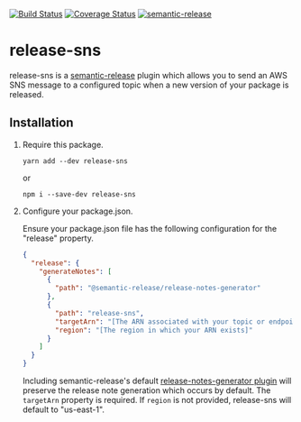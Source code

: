 [![Build Status](https://travis-ci.org/chasingmaxwell/release-sns.svg?branch=master)](https://travis-ci.org/chasingmaxwell/release-sns.svg?branch=master)
[![Coverage Status](https://coveralls.io/repos/github/chasingmaxwell/release-sns/badge.svg?branch=master)](https://coveralls.io/github/chasingmaxwell/release-sns?branch=master)
[![semantic-release](https://img.shields.io/badge/%20%20%F0%9F%93%A6%F0%9F%9A%80-semantic--release-e10079.svg)](https://github.com/semantic-release/semantic-release)

# release-sns

release-sns is a [semantic-release](https://github.com/semantic-release/semantic-release) plugin which allows you to send an AWS SNS message to a configured topic when a new version of your package is released.

## Installation

1. Require this package.

   `yarn add --dev release-sns`

   or

   `npm i --save-dev release-sns`

2. Configure your package.json.

   Ensure your package.json file has the following configuration for the "release" property.

   ```json
   {
     "release": {
       "generateNotes": [
         {
           "path": "@semantic-release/release-notes-generator"
         },
         {
           "path": "release-sns",
           "targetArn": "[The ARN associated with your topic or endpoint]",
           "region": "[The region in which your ARN exists]"
         }
       ]
     }
   }
   ```

   Including semantic-release's default [release-notes-generator plugin](https://github.com/semantic-release/release-notes-generator) will preserve the release note generation which occurs by default. The `targetArn` property is required. If `region` is not provided, release-sns will default to "us-east-1".
